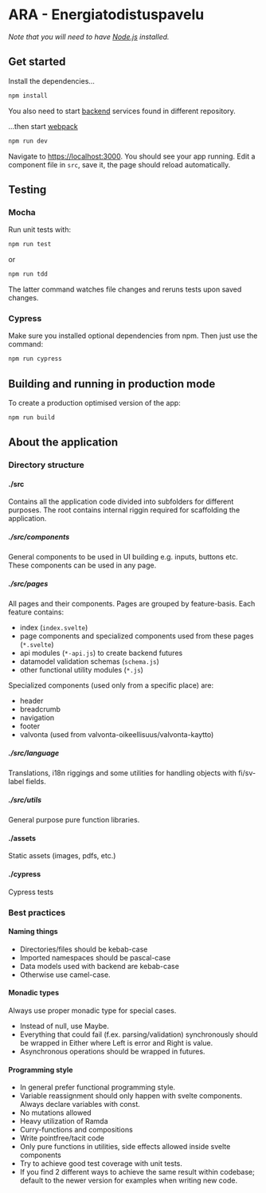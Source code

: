 # ARA - Energiatodistuspavelu

_Note that you will need to have [Node.js](https://nodejs.org) installed._

## Get started

Install the dependencies...

```bash
npm install
```

You also need to start [backend](https://github.com/solita/etp-core) services found in different repository.

...then start [webpack](https://webpack.js.org)

```bash
npm run dev
```

Navigate to [https://localhost:3000](https://localhost:3000). You should see your app running. Edit a component file in `src`, save it, the page should reload automatically.

## Testing

### Mocha

Run unit tests with:

```bash
npm run test
```

or

```bash
npm run tdd
```

The latter command watches file changes and reruns tests upon saved changes.

### Cypress

Make sure you installed optional dependencies from npm. Then just use the command:

```bash
npm run cypress
```

## Building and running in production mode

To create a production optimised version of the app:

```bash
npm run build
```


## About the application

### Directory structure

#### ./src

Contains all the application code divided into subfolders for different purposes. The root contains internal riggin required for scaffolding the application.

##### ./src/components

General components to be used in UI building e.g. inputs, buttons etc. 
These components can be used in any page.

##### ./src/pages

All pages and their components. Pages are grouped by feature-basis.
Each feature contains:
* index (`index.svelte`)
* page components and specialized components used from these pages (`*.svelte`)
* api modules (`*-api.js`) to create backend futures
* datamodel validation schemas (`schema.js`)
* other functional utility modules (`*.js`)

Specialized components (used only from a specific place) are:
* header
* breadcrumb
* navigation
* footer
* valvonta (used from valvonta-oikeellisuus/valvonta-kaytto)

##### ./src/language

Translations, i18n riggings and some utilities for handling objects with fi/sv-label fields.

##### ./src/utils

General purpose pure function libraries.

#### ./assets

Static assets (images, pdfs, etc.)

#### ./cypress

Cypress tests


### Best practices

#### Naming things

- Directories/files should be kebab-case
- Imported namespaces should be pascal-case 
- Data models used with backend are kebab-case
- Otherwise use camel-case.

#### Monadic types

Always use proper monadic type for special cases.
- Instead of null, use Maybe.
- Everything that could fail (f.ex. parsing/validation) synchronously should be wrapped in Either where Left is error and Right is value.
- Asynchronous operations should be wrapped in futures.

#### Programming style

- In general prefer functional programming style.
- Variable reassignment should only happen with svelte components. Always declare variables with const.
- No mutations allowed
- Heavy utilization of Ramda
- Curry-functions and compositions
- Write pointfree/tacit code
- Only pure functions in utilities, side effects allowed inside svelte components
- Try to achieve good test coverage with unit tests.
- If you find 2 different ways to achieve the same result within codebase; default to the newer version for examples when writing new code.